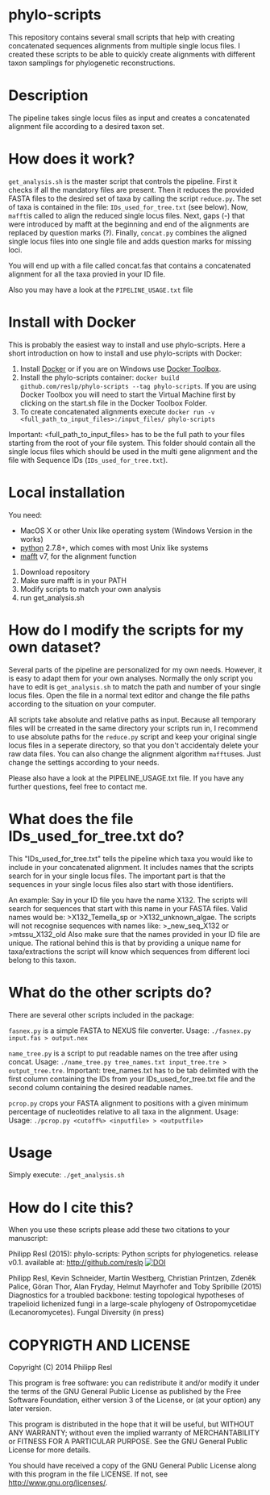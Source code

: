 phylo-scripts
=========

This repository contains several small scripts that help with creating concatenated sequences alignments from multiple single locus files.
I created these scripts to be able to quickly create alignments with different taxon samplings for phylogenetic reconstructions.


Description
===========

The pipeline takes single locus files as input and creates a concatenated alignment file according to a desired taxon set.


How does it work?
================

 `get_analysis.sh` is the master script that controls the pipeline. First it checks if all the mandatory files are present. Then it reduces the provided FASTA files to the desired set of taxa by calling the script `reduce.py`. The set of taxa is contained in the file: `IDs_used_for_tree.txt` (see below). Now, `mafft`is called to align the reduced single locus files. Next, gaps (-) that were introduced by mafft at the beginning and end of the alignments are replaced by question marks (?). Finally, 
`concat.py` combines the aligned single locus files into one single file and adds question marks for missing loci.

You will end up with a file called concat.fas that contains a concatenated alignment for all the taxa provied in your ID file.

Also you may have a look at the `PIPELINE_USAGE.txt` file

Install with Docker
===================

This is probably the easiest way to install and use phylo-scripts. Here a short introduction on how to install and use phylo-scripts with Docker:
1. Install [Docker](http://www.docker.com) or if you are on Windows use [Docker Toolbox](https://www.docker.com/products/docker-toolbox).
2. Install the phylo-scripts container: `docker build github.com/reslp/phylo-scripts --tag phylo-scripts`. If you are using Docker Toolbox you will need to start the Virtual Machine first by clicking on the start.sh file in the Docker Toolbox Folder.
3. To create concatenated alignments execute `docker run -v <full_path_to_input_files>:/input_files/ phylo-scripts`

Important: <full_path_to_input_files> has to be the full path to your files starting from the root of your file system. This folder should contain all the single locus files which should be used in the multi gene alignment and the file with Sequence IDs (`IDs_used_for_tree.txt`). 

Local installation
============

You need:

- MacOS X or other Unix like operating system (Windows Version in the works)
- [python](http://www.python.org) 2.7.8+, which comes with most Unix like systems
- [mafft](http://mafft.cbrc.jp/alignment/software/) v7, for the alignment function


1. Download repository
2. Make sure mafft is in your PATH
3. Modify scripts to match your own analysis
4. run get_analysis.sh


How do I modify the scripts for my own dataset?
========
Several parts of the pipeline are personalized for my own needs. However, it is easy to adapt them for your own analyses.
Normally the only script you have to edit is `get_analysis.sh` to match the path and number of your single locus files. Open the file in a normal text editor and change the file paths according to the situation on your computer. 

All scripts take absolute and relative paths as input. Because all temporary files will be crreated in the same directory your scripts run in, I recommend to use absolute paths for the `reduce.py` script and keep your original single locus files in a seperate directory, so that you don't accidentaly delete your raw data files. You can also change the alignment algorithm `mafft`uses. Just change the settings according to your needs.

Please also have a look at the PIPELINE_USAGE.txt file. If you have any further questions, feel free to contact me.

What does the file IDs_used_for_tree.txt do?
=========
This "IDs_used_for_tree.txt" tells the pipeline which taxa you would like to include in your concatenated alignment. It includes names that the scripts search for in your single locus files. The important part is that the sequences in your single locus files also start with those identifiers.

An example:
Say in your ID file you have the name X132. The scripts will search for sequences that start with this name in your FASTA files.
Valid names would be: >X132_Temella_sp or >X132_unknown_algae. The scripts will not recognise sequences with names like: >_new_seq_X132 or >mtssu_X132_old
Also make sure that the names provided in your ID file are unique.
The rational behind this is that by providing a unique name for taxa/extractions the script will know which sequences from different loci belong to this taxon.

What do the other scripts do?
=========
There are several other scripts included in the package:

`fasnex.py` is a simple FASTA to NEXUS file converter. Usage: `./fasnex.py input.fas > output.nex`

`name_tree.py` is a script to put readable names on the tree after using concat. Usage: `./name_tree.py tree_names.txt input_tree.tre > output_tree.tre`. Important: tree_names.txt has to be tab delimited with the first column containing the IDs from your IDs_used_for_tree.txt file and the second column containing the desired readable names.

`pcrop.py` crops your FASTA alignment to positions with a given minimum percentage of nucleotides relative to all taxa in the alignment. Usage: Usage: `./pcrop.py <cutoff%> <inputfile> > <outputfile>`


Usage
=======
Simply execute:
`./get_analysis.sh`

How do I cite this?
=========
When you use these scripts please add these two citations to your manuscript:

Philipp Resl (2015): phylo-scripts: Python scripts for phylogenetics. release v0.1. available at: http://github.com/reslp [![DOI](https://zenodo.org/badge/doi/10.5281/zenodo.15983.svg)](http://dx.doi.org/10.5281/zenodo.15983)

Philipp Resl, Kevin Schneider, Martin Westberg, Christian Printzen, Zdeněk Palice, Göran Thor, Alan Fryday, Helmut Mayrhofer and Toby Spribille (2015) Diagnostics for a troubled backbone: testing topological hypotheses of trapelioid lichenized fungi in a large-scale phylogeny of Ostropomycetidae (Lecanoromycetes). Fungal Diversity (in press)


COPYRIGTH AND LICENSE
=====================

Copyright (C) 2014 Philipp Resl

This program is free software: you can redistribute it and/or modify it under the terms of the GNU General Public License as published by the Free Software Foundation, either version 3 of the License, or (at your option) any later version.

This program is distributed in the hope that it will be useful, but WITHOUT ANY WARRANTY; without even the implied warranty of MERCHANTABILITY or FITNESS FOR A PARTICULAR PURPOSE. See the GNU General Public License for more details.

You should have received a copy of the GNU General Public License along with this program in the file LICENSE. If not, see http://www.gnu.org/licenses/.




